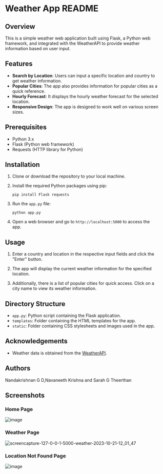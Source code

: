 # Weather App README

## Overview

This is a simple weather web application built using Flask, a Python web framework, and integrated with the WeatherAPI to provide weather information based on user input.

## Features

- **Search by Location**: Users can input a specific location and country to get weather information.
- **Popular Cities**: The app also provides information for popular cities as a quick reference.
- **Hourly Forecast**: It displays the hourly weather forecast for the selected location.
- **Responsive Design**: The app is designed to work well on various screen sizes.

## Prerequisites

- Python 3.x
- Flask (Python web framework)
- Requests (HTTP library for Python)

## Installation

1. Clone or download the repository to your local machine.

2. Install the required Python packages using pip:

   ```
   pip install Flask requests
   ```

3. Run the `app.py` file:

   ```
   python app.py
   ```

4. Open a web browser and go to `http://localhost:5000` to access the app.

## Usage

1. Enter a country and location in the respective input fields and click the "Enter" button.

2. The app will display the current weather information for the specified location.

3. Additionally, there is a list of popular cities for quick access. Click on a city name to view its weather information.

## Directory Structure

- `app.py`: Python script containing the Flask application.
- `templates`: Folder containing the HTML templates for the app.
- `static`: Folder containing CSS stylesheets and images used in the app.

## Acknowledgements

- Weather data is obtained from the [WeatherAPI](https://www.weatherapi.com/).

## Authors

Nandakrishnan G D,Navaneeth Krishna and Sarah G Theerthan

## Screenshots
### Home Page
![image](https://github.com/franky2003/weather-app/assets/123226796/3e0ae94f-afcb-4973-8b17-2c0f31a54028)
### Weather Page
![screencapture-127-0-0-1-5000-weather-2023-10-21-12_01_47](https://github.com/franky2003/weather-app/assets/123226796/281e3944-0a59-4366-a2c4-25a7af97b68b)
### Location Not Found Page
![image](https://github.com/franky2003/weather-app/assets/123226796/9e62e9cd-43fc-43da-8264-fa40acb4bb66)



